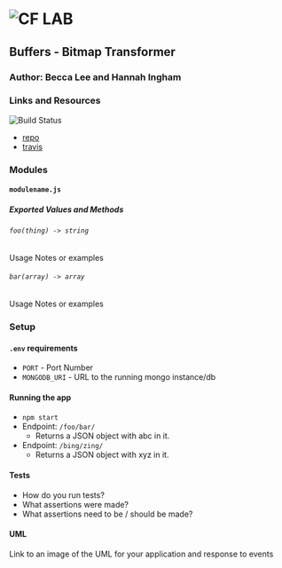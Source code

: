![CF](http://i.imgur.com/7v5ASc8.png) LAB
=================================================

## Buffers - Bitmap Transformer

### Author: Becca Lee and Hannah Ingham

### Links and Resources
![Build Status](https://www.travis-ci.com/beccalee123/05-project.svg?branch=master)

* [repo](https://github.com/beccalee123/05-project-bl-and-hi)
* [travis](](https://www.travis-ci.com/beccalee123/05-project))

### Modules
#### `modulename.js`
##### Exported Values and Methods

###### `foo(thing) -> string`
Usage Notes or examples

###### `bar(array) -> array`
Usage Notes or examples

### Setup
#### `.env` requirements
* `PORT` - Port Number
* `MONGODB_URI` - URL to the running mongo instance/db

#### Running the app
* `npm start`
* Endpoint: `/foo/bar/`
  * Returns a JSON object with abc in it.
* Endpoint: `/bing/zing/`
  * Returns a JSON object with xyz in it.

#### Tests
* How do you run tests?
* What assertions were made?
* What assertions need to be / should be made?

#### UML
Link to an image of the UML for your application and response to events
